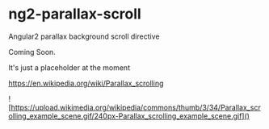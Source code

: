 # ng2-parallax-scroll
Angular2 parallax background scroll directive

Coming Soon.

It's just a placeholder at the moment

https://en.wikipedia.org/wiki/Parallax_scrolling

![https://upload.wikimedia.org/wikipedia/commons/thumb/3/34/Parallax_scrolling_example_scene.gif/240px-Parallax_scrolling_example_scene.gif]()
